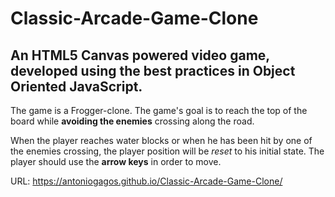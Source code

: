 # Classic-Arcade-Game-Clone
<h2>An HTML5 Canvas powered video game, developed using the best practices in Object Oriented JavaScript.</h2>


The game is a Frogger-clone. The game's goal is to reach the top of the board while **avoiding the enemies** crossing along the road.

When the player reaches water blocks or when he has been hit by one of the enemies crossing, the player position will be *reset* to his initial state. The player should use the **arrow keys** in order to move.

URL: https://antoniogagos.github.io/Classic-Arcade-Game-Clone/
